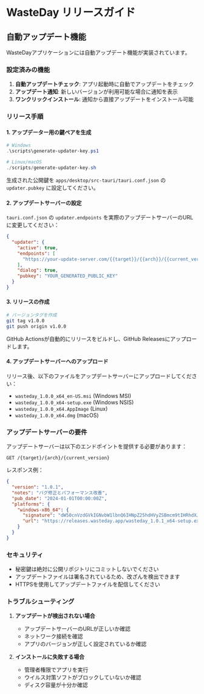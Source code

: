 # WasteDay リリースガイド

## 自動アップデート機能

WasteDayアプリケーションには自動アップデート機能が実装されています。

### 設定済みの機能

1. **自動アップデートチェック**: アプリ起動時に自動でアップデートをチェック
2. **アップデート通知**: 新しいバージョンが利用可能な場合に通知を表示
3. **ワンクリックインストール**: 通知から直接アップデートをインストール可能

### リリース手順

#### 1. アップデーター用の鍵ペアを生成

```powershell
# Windows
.\scripts\generate-updater-key.ps1

# Linux/macOS
./scripts/generate-updater-key.sh
```

生成された公開鍵を `apps/desktop/src-tauri/tauri.conf.json` の `updater.pubkey` に設定してください。

#### 2. アップデートサーバーの設定

`tauri.conf.json` の `updater.endpoints` を実際のアップデートサーバーのURLに変更してください：

```json
{
  "updater": {
    "active": true,
    "endpoints": [
      "https://your-update-server.com/{{target}}/{{arch}}/{{current_version}}"
    ],
    "dialog": true,
    "pubkey": "YOUR_GENERATED_PUBLIC_KEY"
  }
}
```

#### 3. リリースの作成

```bash
# バージョンタグを作成
git tag v1.0.0
git push origin v1.0.0
```

GitHub Actionsが自動的にリリースをビルドし、GitHub Releasesにアップロードします。

#### 4. アップデートサーバーへのアップロード

リリース後、以下のファイルをアップデートサーバーにアップロードしてください：

- `wasteday_1.0.0_x64_en-US.msi` (Windows MSI)
- `wasteday_1.0.0_x64-setup.exe` (Windows NSIS)
- `wasteday_1.0.0_x64.AppImage` (Linux)
- `wasteday_1.0.0_x64.dmg` (macOS)

### アップデートサーバーの要件

アップデートサーバーは以下のエンドポイントを提供する必要があります：

```
GET /{target}/{arch}/{current_version}
```

レスポンス例：
```json
{
  "version": "1.0.1",
  "notes": "バグ修正とパフォーマンス改善",
  "pub_date": "2024-01-01T00:00:00Z",
  "platforms": {
    "windows-x86_64": {
      "signature": "dW50cnVzdGVkIGNvbW1lbnQ6IHNpZ25hdHVyZSBmcm9tIHRhdXJpIHNlY3JldCBrZXkK...",
      "url": "https://releases.wasteday.app/wasteday_1.0.1_x64-setup.exe"
    }
  }
}
```

### セキュリティ

- 秘密鍵は絶対に公開リポジトリにコミットしないでください
- アップデートファイルは署名されているため、改ざんを検出できます
- HTTPSを使用してアップデートファイルを配信してください

### トラブルシューティング

1. **アップデートが検出されない場合**
   - アップデートサーバーのURLが正しいか確認
   - ネットワーク接続を確認
   - アプリのバージョンが正しく設定されているか確認

2. **インストールに失敗する場合**
   - 管理者権限でアプリを実行
   - ウイルス対策ソフトがブロックしていないか確認
   - ディスク容量が十分か確認
